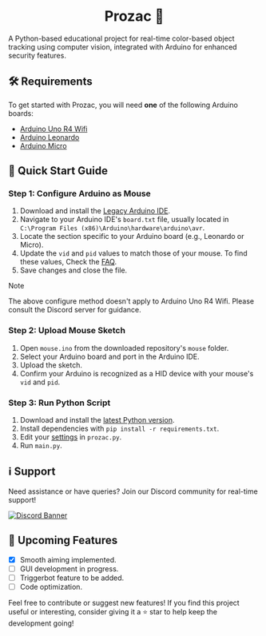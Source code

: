 <h1 align="center">Prozac 💊</h1>

A Python-based educational project for real-time color-based object tracking using computer vision, integrated with Arduino for enhanced security features.
</p>

## 🛠 Requirements

To get started with Prozac, you will need **one** of the following Arduino boards:

- [Arduino Uno R4 Wifi](https://store-usa.arduino.cc/products/uno-r4-wifi?selectedStore=us)
- [Arduino Leonardo](https://store-usa.arduino.cc/products/arduino-leonardo-with-headers?selectedStore=us)
- [Arduino Micro](https://store-usa.arduino.cc/products/arduino-micro?selectedStore=us)

## 🚀 Quick Start Guide

### Step 1: Configure Arduino as Mouse
1. Download and install the [Legacy Arduino IDE](https://downloads.arduino.cc/arduino-1.8.19-windows.exe).
2. Navigate to your Arduino IDE's `board.txt` file, usually located in `C:\Program Files (x86)\Arduino\hardware\arduino\avr`.
3. Locate the section specific to your Arduino board (e.g., Leonardo or Micro).
4. Update the `vid` and `pid` values to match those of your mouse. To find these values, Check the [FAQ](https://github.com/Primoria/Prozac/wiki#faq).
5. Save changes and close the file.

> [!NOTE]  
> The above configure method doesn't apply to Arduino Uno R4 Wifi. Please consult the Discord server for guidance.

### Step 2: Upload Mouse Sketch
1. Open `mouse.ino` from the downloaded repository's `mouse` folder.
2. Select your Arduino board and port in the Arduino IDE.
3. Upload the sketch.
4. Confirm your Arduino is recognized as a HID device with your mouse's `vid` and `pid`.

### Step 3: Run Python Script
1. Download and install the [latest Python version](https://www.python.org/downloads/).
2. Install dependencies with `pip install -r requirements.txt`.
3. Edit your [settings](https://github.com/Primoria/Prozac/blob/main/prozac.py#L9-L15) in `prozac.py`.
4. Run `main.py`.

## ℹ️ Support
Need assistance or have queries? Join our Discord community for real-time support!

[![Discord Banner](https://discordapp.com/api/guilds/1138653980784857159/widget.png?style=banner2)](https://discord.gg/bsNKqvxvE2)

## 🌟 Upcoming Features
- [x] Smooth aiming implemented.
- [ ] GUI development in progress.
- [ ] Triggerbot feature to be added.
- [ ] Code optimization.

Feel free to contribute or suggest new features!
If you find this project useful or interesting, consider giving it a ⭐️ star to help keep the development going!
